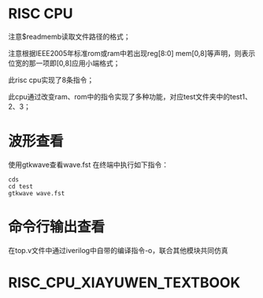# RISC CPU <br>
注意$readmemb读取文件路径的格式；<br>

注意根据IEEE2005年标准rom或ram中若出现reg[8:0] mem[0,8]等声明，则表示位宽的那一项即[0,8]应用小端格式；<br>

此risc cpu实现了8条指令；<br>

此cpu通过改变ram、rom中的指令实现了多种功能，对应test文件夹中的test1、2、3；<br>

# 波形查看
使用gtkwave查看wave.fst
在终端中执行如下指令：
```shell
cds
cd test
gtkwave wave.fst
```
# 命令行输出查看
在top.v文件中通过iverilog中自带的编译指令-o，联合其他模块共同仿真

# RISC_CPU_XIAYUWEN_TEXTBOOK

